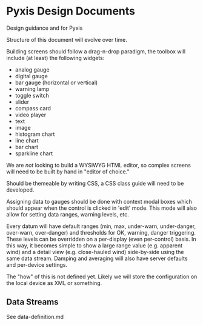 Pyxis Design Documents
======================

Design guidance and for Pyxis

Structure of this document will evolve over time.

Building screens should follow a drag-n-drop paradigm, the toolbox will include (at least) the following widgets:
 * analog gauge
 * digital gauge
 * bar gauge (horizontal or vertical)
 * warning lamp
 * toggle switch
 * slider
 * compass card
 * video player
 * text
 * image
 * histogram chart
 * line chart
 * bar chart
 * sparkline chart

We are *not* looking to build a WYSIWYG HTML editor, so complex screens will need to be built by hand in "editor of choice."

Should be themeable by writing CSS, a CSS class guide will need to be developed.

Assigning data to gauges should be done with context modal boxes which should appear when the control is clicked in 'edit' mode. This mode will also allow for setting data ranges, warning levels, etc.

Every datum will have default ranges (min, max, under-warn, under-danger, over-warn, over-danger) and thresholds for OK, warning, danger triggering. These levels can be overridden on a per-display (even per-control) basis. In this way, it becomes simple to show a large range value (e.g. apparent wind) and a detail view (e.g. close-hauled wind) side-by-side using the same data stream. Damping and averaging will also have server defaults and per-device settings.

The "how" of this is not defined yet. Likely we will store the configuration on the local device as XML or something.

Data Streams
------------

See data-definition.md
